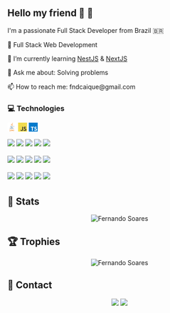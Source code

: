 ## Hello my friend 👋 🤙

I'm a passionate Full Stack Developer from Brazil 🇧🇷

<p>
💼 Full Stack Web Development
</p>
<p>
🌱 I’m currently learning <a href="https://nestjs.com/">NestJS<a/> & <a href="https://nextjs.org/">NextJS</a>
</p>
<p>
💬 Ask me about: Solving problems
</p>
<p>
📫 How to reach me: fndcaique@gmail.com
</p>

<!--

**fndcaique/fndcaique** is a ✨ _special_ ✨ repository because its `README.md` (this file) appears on your GitHub profile.

Here are some ideas to get you started:

- 👯 I’m looking to collaborate on ...
- 🤔 I’m looking for help with ...
- ⚡ Fun fact: ...
-->


### 💻 Technologies
<p>
<!-- Languages -->
  <img height="20" alt="java" src="https://raw.githubusercontent.com/github/explore/80688e429a7d4ef2fca1e82350fe8e3517d3494d/topics/java/java.png">
  <img height="20" alt="javascript" src="https://raw.githubusercontent.com/github/explore/80688e429a7d4ef2fca1e82350fe8e3517d3494d/topics/javascript/javascript.png">
  <img height="20" alt="typescript" src="https://raw.githubusercontent.com/github/explore/80688e429a7d4ef2fca1e82350fe8e3517d3494d/topics/typescript/typescript.png">
</p>
<p>
<!-- Frontend -->
<img src="https://img.shields.io/badge/react-%2320232a.svg?style=for-the-badge&logo=react&logoColor=%2361DAFB" style="margin-bottom: 4px;" height="30px">
<img src="https://img.shields.io/badge/styled--components-DB7093?style=for-the-badge&logo=styled-components&logoColor=white" style="margin-bottom: 4px;" height="30px">
<img src="https://img.shields.io/badge/Testing--Library-1b1b1d?style=for-the-badge&logo=testing-library&logoColor=f23e3e" style="margin-bottom: 4px;" height="30px">
<img src="https://img.shields.io/badge/Angular-125ab5?style=for-the-badge&logo=angular&logoColor=dd0032" style="margin-bottom: 4px;" height="30px">
<img src="https://img.shields.io/badge/rxjs-fafafa?style=for-the-badge&logo=reactivex&logoColor=c2185b" style="margin-bottom: 4px;" height="30px">
</p>
<p>
<!-- Backend -->
<img src="https://img.shields.io/badge/node.js-6DA55F?style=for-the-badge&logo=node.js&logoColor=white" style="margin-bottom: 4px;" height="30px">
<img src="https://img.shields.io/badge/express.js-%23404d59.svg?style=for-the-badge&logo=express&logoColor=%2361DAFB" style="margin-bottom: 4px;" height="30px">
<img src="https://img.shields.io/badge/Jest-C21325?style=for-the-badge&logo=jest&logoColor=white" style="margin-bottom: 4px;" height="30px">
<img src="https://img.shields.io/badge/spring-6DA55F?style=for-the-badge&logo=spring&logoColor=white" style="margin-bottom: 4px;" height="30px">
<img src="https://img.shields.io/badge/junit-0057b7?style=for-the-badge&logo=junit5&logoColor=e6c200" style="margin-bottom: 4px;" height="30px">
</p>
<p>
<!-- Tools -->
<img src="https://img.shields.io/badge/git-%23F05033.svg?style=for-the-badge&logo=git&logoColor=white" style="margin-bottom: 4px;" height="30px">
<img src="https://img.shields.io/badge/Linux-FCC624?style=for-the-badge&logo=linux&logoColor=black" style="margin-bottom: 4px;" height="30px">
<img src="https://img.shields.io/badge/Insomnia-5849be?style=for-the-badge&logo=Insomnia&logoColor=white" style="margin-bottom: 4px;" height="30px">
<img src="https://img.shields.io/badge/postman-ff6c37.svg?style=for-the-badge&logo=postman&logoColor=white" style="margin-bottom: 4px;" height="30px">
<img src="https://img.shields.io/badge/docker-003f8c.svg?style=for-the-badge&logo=docker&logoColor=white" style="margin-bottom: 4px;" height="30px">
</p>


## 🌟 Stats
<p align="center"> 
    <img src="https://github-readme-stats.vercel.app/api?username=fndcaique&count_private=true&show_icons=true&hide_border=true&theme=tokyonight" alt="Fernando Soares" width="420"/> 
    <!-- <img src="https://github-readme-stats.vercel.app/api/top-langs/?username=fndcaique&langs_count=8&layout=compact&hide_border=true&theme=tokyonight" alt="Fernando Soares" height="165" /> -->
</p>

## 🏆 Trophies

<p align="center">
 <img src="https://github-profile-trophy.vercel.app/?username=fndcaique&row=1&hide_border=true&theme=discord" alt="Fernando Soares" />
</p>

## 👥 Contact

<p align="center">
<a href="https://www.linkedin.com/in/fernando-caique-soares/"><img src="https://img.shields.io/badge/linkedin-%230077B5.svg?style=for-the-badge&logo=linkedin&logoColor=white" style="margin-bottom: 4px;" height="30px" target="_blank"></a>
<a href="mailto:fndcaique@gmail.com"><img src="https://img.shields.io/badge/Gmail-D14836?style=for-the-badge&logo=gmail&logoColor=white" style="margin-bottom: 4px;" height="30px" target="_blank"></a>
</p>

